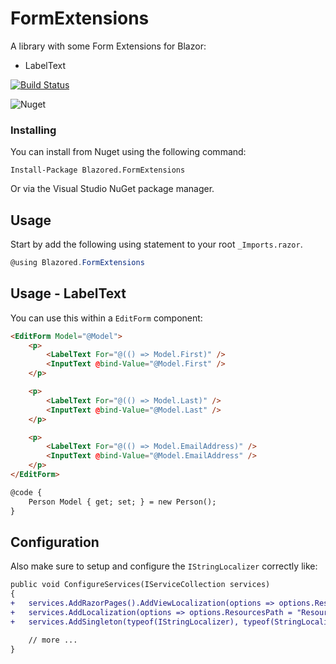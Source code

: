 # FormExtensions
A library with some Form Extensions for Blazor:

- LabelText

[![Build Status](https://dev.azure.com/blazored/FormExtensions/_apis/build/status/Blazored.FormExtensions?branchName=master)](https://dev.azure.com/blazored/FormExtensions/_build/latest?definitionId=15&branchName=master)

![Nuget](https://img.shields.io/nuget/v/blazored.formextensions.svg)

### Installing

You can install from Nuget using the following command:

`Install-Package Blazored.FormExtensions`

Or via the Visual Studio NuGet package manager.

## Usage
Start by add the following using statement to your root `_Imports.razor`.

```csharp
@using Blazored.FormExtensions
```

## Usage - LabelText
You can use this within a `EditForm` component:

``` html
<EditForm Model="@Model">
    <p>
        <LabelText For="@(() => Model.First)" />
        <InputText @bind-Value="@Model.First" />
    </p>

    <p>
        <LabelText For="@(() => Model.Last)" />
        <InputText @bind-Value="@Model.Last" />
    </p>

    <p>
        <LabelText For="@(() => Model.EmailAddress)" />
        <InputText @bind-Value="@Model.EmailAddress" />
    </p>
</EditForm>

@code {
    Person Model { get; set; } = new Person();
}
```

## Configuration
Also make sure to setup and configure the `IStringLocalizer` correctly like:
``` diff
public void ConfigureServices(IServiceCollection services)
{
+   services.AddRazorPages().AddViewLocalization(options => options.ResourcesPath = "Resources");
+   services.AddLocalization(options => options.ResourcesPath = "Resources");
+   services.AddSingleton(typeof(IStringLocalizer), typeof(StringLocalizer<SharedLocalization.SharedResources>));

    // more ...
}
```
